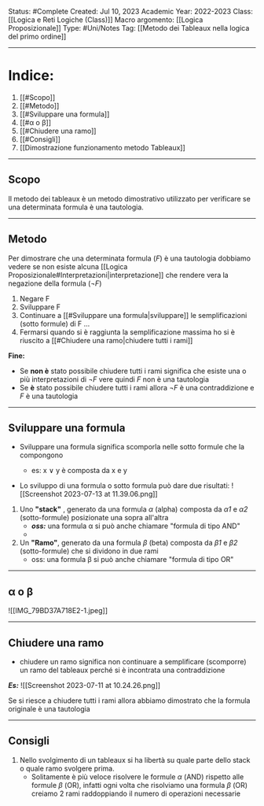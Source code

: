Status: #Complete
Created: Jul 10, 2023
Academic Year: 2022-2023
Class: [[Logica e Reti Logiche (Class)]]
Macro argomento: [[Logica Proposizionale]]
Type: #Uni/Notes 
Tag: [[Metodo dei Tableaux nella logica del primo ordine]]

---
# Indice:
1. [[#Scopo]]
2. [[#Metodo]]
3. [[#Sviluppare una formula]]
4. [[#α o β]]
5. [[#Chiudere una ramo]]
6. [[#Consigli]]
7. [[Dimostrazione funzionamento metodo Tableaux]]


---
## Scopo
Il metodo dei tableaux è un metodo dimostrativo utilizzato per verificare se una determinata formula è una tautologia.

---
## Metodo 
Per dimostrare che una determinata formula (*F*) è una tautologia dobbiamo vedere se non esiste alcuna [[Logica Proposizionale#Interpretazioni|interpretazione]] che rendere vera la negazione della formula (*¬F*)

1. Negare F
2. Sviluppare F
3. Continuare a [[#Sviluppare una formula|sviluppare]] le semplificazioni (sotto formule) di F 
...
4. Fermarsi quando si è raggiunta la semplificazione massima ho si è riuscito a [[#Chiudere una ramo|chiudere tutti i rami]]

**Fine:** 
- Se **non è** stato possibile chiudere tutti i rami significa che esiste una o più interpretazioni di *¬F* vere quindi *F* non è una tautologia
- Se **è** stato possibile chiudere tutti i rami allora *¬F* è una contraddizione e *F* è una tautologia

---
## Sviluppare una formula
- Sviluppare una formula significa scomporla nelle sotto formule che la compongono
	- es: x ∨ y è composta da x e y 

- Lo sviluppo di una formula o sotto formula può dare due risultati: ![[Screenshot 2023-07-13 at 11.39.06.png]]
1. Uno **"stack"** , generato da una formula *α* (alpha) composta da *α1* e *α2* (sotto-formule) posizionate una sopra all'altra
	- ***oss:*** una formula α si può anche chiamare "formula di tipo AND"
	- 
1. Un **"Ramo"**, generato da una formula *β* (beta) composta da *β1* e *β2* (sotto-formule) che si dividono in due rami
	- oss: una formula β si può anche chiamare "formula di tipo OR"

---
## α o β
![[IMG_79BD37A718E2-1.jpeg]]




---
## Chiudere una ramo
- chiudere un ramo significa non continuare a semplificare (scomporre) un ramo del tableaux perché si è incontrata una contraddizione

***Es:*** ![[Screenshot 2023-07-11 at 10.24.26.png]]

Se si riesce a chiudere tutti i rami allora abbiamo dimostrato che la formula originale è una tautologia

---
## Consigli 
1. Nello svolgimento di un tableaux si ha libertà su quale parte dello stack o quale ramo svolgere prima.
	- Solitamente è più veloce risolvere le formule *α* (AND) rispetto alle formule  *β* (OR), infatti ogni volta che risolviamo una formula *β* (OR) creiamo 2 rami raddoppiando il numero di operazioni necessarie
